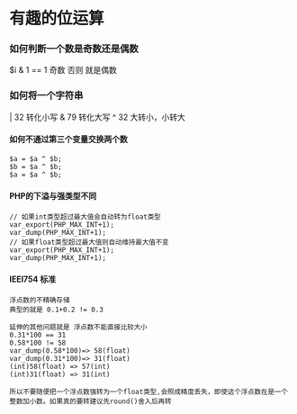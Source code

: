有趣的位运算
===

### 如何判断一个数是奇数还是偶数
$i & 1 == 1  奇数 否则 就是偶数

### 如何将一个字符串 
 | 32  转化小写
 & 79 转化大写
 ^ 32 大转小，小转大

#### 如何不通过第三个变量交换两个数
```
$a = $a ^ $b;
$b = $a ^ $b;
$a = $a ^ $b;
```
#### PHP的下溢与强类型不同
```
// 如果int类型超过最大值会自动转为float类型
var_export(PHP_MAX_INT+1);
var_dump(PHP_MAX_INT+1); 
// 如果float类型超过最大值则自动维持最大值不变
var_export(PHP_MAX_INT+1);
var_dump(PHP_MAX_INT+1); 
```
#### IEEI754 标准 
```
浮点数的不精确存储
典型的就是 0.1+0.2 != 0.3

延伸的其他问题就是 浮点数不能直接比较大小
0.31*100 == 31
0.58*100 != 58
var_dump(0.58*100)=> 58(float)
var_dump(0.31*100)=> 31(float)
(int)58(float) => 57(int)
(int)31(float) => 31(int)

所以不要随便把一个浮点数强转为一个float类型,会照成精度丢失，即使这个浮点数在是一个整数加小数。如果真的要转建议先round()舍入后再转
```